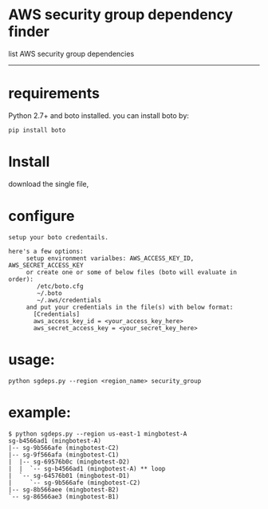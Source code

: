 # AWS security group dependency finder

list AWS security group dependencies
 
------

# requirements

Python 2.7+ and boto installed. you can install boto by:
```
pip install boto
```

# Install

download the single file, 

# configure 

```
setup your boto credentails.

here's a few options:
     setup environment varialbes: AWS_ACCESS_KEY_ID, AWS_SECRET_ACCESS_KEY
     or create one or some of below files (boto will evaluate in order):
        /etc/boto.cfg
        ~/.boto
        ~/.aws/credentials 
     and put your credentials in the file(s) with below format:
       [Credentials]
       aws_access_key_id = <your_access_key_here>
       aws_secret_access_key = <your_secret_key_here>
```

# usage:

``` 
python sgdeps.py --region <region_name> security_group
```

# example:

```
$ python sgdeps.py --region us-east-1 mingbotest-A
sg-b4566ad1 (mingbotest-A)
|-- sg-9b566afe (mingbotest-C2)
|-- sg-9f566afa (mingbotest-C1)
|  |-- sg-69576b0c (mingbotest-D2)
|  |  `-- sg-b4566ad1 (mingbotest-A) ** loop
|  `-- sg-64576b01 (mingbotest-D1)
|     `-- sg-9b566afe (mingbotest-C2)
|-- sg-8b566aee (mingbotest-B2)
`-- sg-86566ae3 (mingbotest-B1)
```
